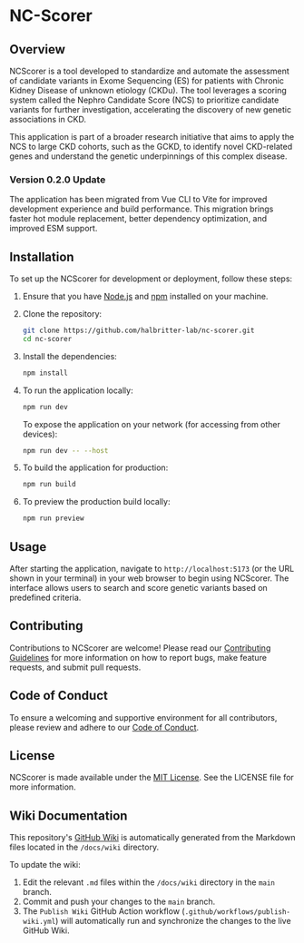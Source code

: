 # NC-Scorer

## Overview

NCScorer is a tool developed to standardize and automate the assessment of candidate variants in Exome Sequencing (ES) for patients with Chronic Kidney Disease of unknown etiology (CKDu). The tool leverages a scoring system called the Nephro Candidate Score (NCS) to prioritize candidate variants for further investigation, accelerating the discovery of new genetic associations in CKD.

This application is part of a broader research initiative that aims to apply the NCS to large CKD cohorts, such as the GCKD, to identify novel CKD-related genes and understand the genetic underpinnings of this complex disease.

### Version 0.2.0 Update

The application has been migrated from Vue CLI to Vite for improved development experience and build performance. This migration brings faster hot module replacement, better dependency optimization, and improved ESM support.

## Installation

To set up the NCScorer for development or deployment, follow these steps:

1. Ensure that you have [Node.js](https://nodejs.org/) and [npm](https://www.npmjs.com/) installed on your machine.

2. Clone the repository:

   ```sh
   git clone https://github.com/halbritter-lab/nc-scorer.git
   cd nc-scorer
   ```

3. Install the dependencies:

   ```sh
   npm install
   ```

4. To run the application locally:

   ```sh
   npm run dev
   ```

   To expose the application on your network (for accessing from other devices):

   ```sh
   npm run dev -- --host
   ```

5. To build the application for production:

   ```sh
   npm run build
   ```

6. To preview the production build locally:

   ```sh
   npm run preview
   ```

## Usage

After starting the application, navigate to `http://localhost:5173` (or the URL shown in your terminal) in your web browser to begin using NCScorer. The interface allows users to search and score genetic variants based on predefined criteria.

## Contributing

Contributions to NCScorer are welcome! Please read our [Contributing Guidelines](CONTRIBUTING.md) for more information on how to report bugs, make feature requests, and submit pull requests.

## Code of Conduct

To ensure a welcoming and supportive environment for all contributors, please review and adhere to our [Code of Conduct](CODE_OF_CONDUCT.md).

## License

NCScorer is made available under the [MIT License](LICENSE). See the LICENSE file for more information.

## Wiki Documentation

This repository's [GitHub Wiki](https://github.com/halbritter-lab/nc-scorer/wiki) is automatically generated from the Markdown files located in the `/docs/wiki` directory.

To update the wiki:

  1. Edit the relevant `.md` files within the `/docs/wiki` directory in the `main` branch.
  2. Commit and push your changes to the `main` branch.
  3. The `Publish Wiki` GitHub Action workflow (`.github/workflows/publish-wiki.yml`) will automatically run and synchronize the changes to the live GitHub Wiki.